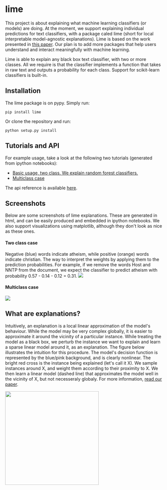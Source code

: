 # lime
This project is about explaining what machine learning classifiers (or models) are doing.
At the moment, we support explaining individual predictions for text classifiers, with a package caled lime (short for local interpretable model-agnostic explanations).
Lime is based on the work presented in [this paper](http://arxiv.org/abs/1602.04938). Our plan is to add more packages that help users understand and interact meaningfully with machine learning.

Lime is able to explain any black box text classifier, with two or more classes. All we require is that the classifier implements a function that takes in raw text and outputs a probability for each class. Support for scikit-learn classifiers is built-in.
## Installation
The lime package is on pypy. Simply run:

    pip install lime
Or clone the repository and run:

    python setup.py install

## Tutorials and API
For example usage, take a look at the following two tutorials (generated from ipython notebooks):
- [Basic usage, two class. We explain random forest classifiers.](http://marcotcr.github.io/lime/tutorials/Lime%20-%20basic%20usage%2C%20two%20class%20case.html)
- [Multiclass case](http://marcotcr.github.io/lime/tutorials/Lime%20-%20multiclass.html)

The api reference is available [here](http://lime-ml.readthedocs.org/en/latest/).
## Screenshots 
Below are some screenshots of lime explanations. These are generated in html, and can be easily produced and embedded in ipython notebooks. We also support visualizations using matplotlib, although they don't look as nice as these ones.
#### Two class case
Negative (blue) words indicate atheism, while positive (orange) words indicate christian. The way to interpret the weights by applying them to the prediction probabilities. For example, if we remove the words Host and NNTP from the document, we expect the classifier to predict atheism with probability 0.57 - 0.14 - 0.12 = 0.31. 
<img src="https://raw.githubusercontent.com/marcotcr/lime/master/doc/images/twoclass.png" />
#### Multiclass case
<img src="https://raw.githubusercontent.com/marcotcr/lime/master/doc/images/multiclass.png" />

## What are explanations?

Intuitively, an explanation is a local linear approximation of the model's behaviour.
While the model may be very complex globally, it is easier to approximate it around the vicinity of a particular instance.
While treating the model as a black box, we perturb the instance we want to explain and learn a sparse linear model around it, as an explanation.
The figure below illustrates the intuition for this procedure. The model's decision function is represented by the blue/pink background, and is clearly nonlinear.
The bright red cross is the instance being explained (let's call it X).
We sample instances around X, and weight them according to their proximity to X.
We then learn a linear model (dashed line) that approximates the model well in the vicinity of X, but not necesseraly globaly. For more information, [read our paper](http://arxiv.org/abs/1602.04938).

<img src="https://raw.githubusercontent.com/marcotcr/lime/master/doc/images/lime.png" width=300px />

